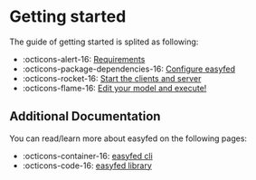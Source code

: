 # Getting started

The guide of getting started is splited as following:

<div class="grid cards" markdown>

- :octicons-alert-16: [Requirements](requirements.md)
- :octicons-package-dependencies-16: [Configure easyfed](configure.md)
- :octicons-rocket-16: [Start the clients and server](start.md)
- :octicons-flame-16: [Edit your model and execute!](execute.md)

</div>

## Additional Documentation

You can read/learn more about easyfed on the following pages:

<div class="grid cards" markdown>

- :octicons-container-16: [easyfed cli](../cli/index.md)
- :octicons-code-16: [easyfed library](../lib/index.md)

</div>
